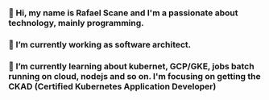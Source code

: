 ### 👋 Hi, my name is Rafael Scane and I'm a passionate about technology, mainly programming.
### 🔭 I’m currently working as software architect.
### 🌱 I’m currently learning about kubernet, GCP/GKE, jobs batch running on cloud, nodejs and so on. I'm focusing on getting the CKAD (Certified Kubernetes Application Developer)

<!--
**rscanesilva/rscanesilva** is a ✨ _special_ ✨ repository because its `README.md` (this file) appears on your GitHub profile.

Here are some ideas to get you started:

- 🔭 I’m currently working on ...
- 🌱 I’m currently learning ...
- 👯 I’m looking to collaborate on ...
- 🤔 I’m looking for help with ...
- 💬 Ask me about ...
- 📫 How to reach me: ...
- 😄 Pronouns: ...
- ⚡ Fun fact: ...
-->
